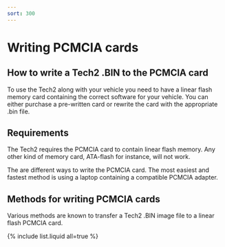 ```yaml
---
sort: 300
---
```


# Writing PCMCIA cards

## How to write a Tech2 .BIN to the PCMCIA card

To use the Tech2 along with your vehicle you need to have a linear flash memory card containing the correct software for your vehicle. You can either purchase a pre-written card or rewrite the card with the appropriate .bin file.

## Requirements

The Tech2 requires the PCMCIA card to contain linear flash memory. Any other kind of memory card, ATA-flash for instance, will not work.

The are different ways to write the PCMCIA card. The most easiest and fastest method is using a laptop containing a compatible PCMCIA adapter.

## Methods for writing PCMCIA cards

Various methods are known to transfer a Tech2 .BIN image file to a linear flash PCMCIA card.

{% include list.liquid all=true %}
